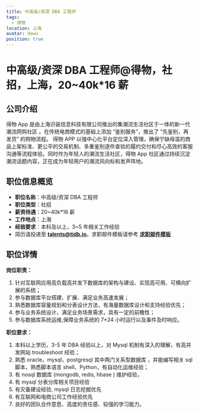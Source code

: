 ```yaml
---
title: 中高级/资深 DBA 工程师
tags:
  - 得物
location: 上海
avatar: dewu
position: true
---
```


# 中高级/资深 DBA 工程师@得物，社招，上海，20~40k\*16 薪

## 公司介绍

得物 App 是由上海识装信息科技有限公司推出的集潮流生活社区于一体的新一代潮流网购社区 。在传统电商模式的基础上添加 “鉴别服务”，推出了 “先鉴别，再发货” 的购物流程。 得物 APP 以强中心化平台定位深入管理，确保宁缺毋滥的商品上架标准、更公平的交易机制、多重鉴别逐件查验的履约交付和尽心高效的客服沟通等流程体验。同时作为年轻⼈的潮流生活社区，得物 App 社区通过持续沉淀潮流话题内容，正在成为年轻用户的潮流风向标和发声阵地。

## 职位信息概览

- **职位名称**：中高级/资深 DBA 工程师
- **职位类型**：社招
- **薪资待遇**：20~40k\*16 薪
- **工作地点**：上海
- **经验要求**：本科及以上，3~5 年相关工作经验
- 简历请投递至 <a mailto="talents@tidb.io">**talents@tidb.io**</a>。求职邮件模板请参考 **[求职邮件模板](https://asktug.com/t/topic/62932)**

## 职位详情

**岗位职责：**

1. 针对互联网应用高负载高并发下数据库的架构与建设、实现高可用、可横向扩展的系统；
2. 参与数据库平台搭建、扩展、满足业务高速发展；
3. 熟悉数据库容量规划和分表设计方法，有海量数据库设计和支持经验优先；
4. 参与业务系统设计，满足业务场景需求，具有一定的前瞻性；
5. 参与数据库系统运维,保障业务系统的 7\*24 小时运行以及事件及时响应。

**职位要求：**

1. 本科以上学历，3-5 年 DBA 经验以上，对 Mysql 机制有深入的理解，有高并发网站 troubleshoot 经验；
2. 熟悉 oracle，mysql，postgresql 其中两门关系型数据库 ，并能编写相关 sql 脚本，熟悉脚本语言 shell、Python，有自动化运维经验；
3. 有 nosql 数据库 (mongodb, redis, hbase ) 维护经验，
4. 有 mysql 分表分库相关项目经验
5. 有灾备建设经验, mysql 日志挖掘优先
6. 有互联网和电商公司工作经验优先
7. 良好的团队合作意思、高度的责任感、较强的学习能力。
